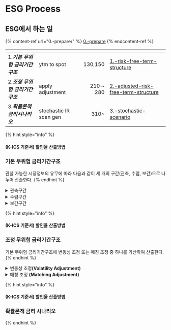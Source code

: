 # ESG Process

## ESG에서 하는 일

{% content-ref url="0.-prepare/" %}
[0.-prepare](0.-prepare/)
{% endcontent-ref %}

<table data-view="cards"><thead><tr><th></th><th></th><th align="right"></th><th data-hidden data-card-target data-type="content-ref"></th></tr></thead><tbody><tr><td>1.<em><strong>기본 무위험 금리기간구조</strong></em></td><td>ytm to spot</td><td align="right">130,150</td><td><a href="1.-risk-free-term-structure/">1.-risk-free-term-structure</a></td></tr><tr><td>2.<em><strong>조정 무위험 금리기간구조</strong></em></td><td>apply adjustment</td><td align="right">210 ~ 280</td><td><a href="2.-adjusted-risk-free-term-structure/">2.-adjusted-risk-free-term-structure</a></td></tr><tr><td>3.<em><strong>확률론적 금리시나리오</strong></em> </td><td>stochastic IR scen gen</td><td align="right">310~</td><td><a href="3.-stochastic-scenario/">3.-stochastic-scenario</a></td></tr></tbody></table>







{% hint style="info" %}
#### (K-ICS 기준서) 할인율 산출방법

### 기본 무위험 금리기간구조&#x20;

관찰 가능한 시장정보의 유무에 따라 다음과 같이 세 개의 구간(관측, 수렴, 보간)으로 나누어 산출한다.
{% endhint %}

<details>

<summary>관측구간 </summary>

<mark style="color:blue;">시장데이터를 이용하여 무위험수익률을 결정하는 구간(예시: 0년\~20년)</mark>

국고채 등 시장정보에 기반하여 결정되는 구간으로, 최종관찰만기(LOT; Last Observed Term)까지의 국고채 수익률을 이용하여 무위험이자율을 산출한다.

1. 최종관찰만기(LLP)는 국고채 발행잔액, 국고채 지표물 호가 스프레드 등을 감안하여 감독원장이 정한다.
   * 원화 무위험 금리기간구조는 금융투자협회에서 공시하는 국고채금리(만기수익률)를 사용
     * 채권평가사 별 국고채 금리 산출방식 및 적용 데이터 등의 차이로 인해 특정 채권평가사의 데이터만 이용할 경우 시장 대표성이 결여될 수 있으므로 K-ICS는 금융투자협회 채권 정보센터에 공시되는 민간 채권평가사(4개사)의 평균 만기수익률을 이용
2. 국고채 수익률은 금융투자협회에서 공시하는 국고채의 만기별 채권시가평가기준수익률(민평평균)을 현물이자율로 전환하여 산출한다. (JOB130)
3. 만기별 수익률을 현물이자율로 전환 시에는 Smith-Wilson 보간법을 사용한다. (JOB150)
4. 관측구간은 최종관찰만기의 기간까지로 한다.

</details>

<details>

<summary>수렴구간</summary>

<mark style="color:blue;">장기선도금리에 기반하여 무위험수익률을 결정하는 구간(예시: 60년 이후)</mark>

시장에서 관찰 가능한 시장정보가 없어 장기선도금리에 기반하여 결정되는 구간으로, 이 구간의 선도금리가 장기선도금리(LTFR; Long Term Forward Rate)에 수렴하도록 무위험이자율을 산출 한다.

1. 장기선도금리의 최초수렴시점은 감독원장이 정하며, 이 시점 이후의 만기구간을 수렴구간으로 한다.
2. 장기선도금리는 다음의 기준에 따라 산출한다.
   * ㄱ. 장기선도기준금리는 실질이자율의 장기평균과 기대인플레이션율의 합으로 산출한다.
     * a. 실질이자율의 장기평균은 국내 지표금리에 연간 소비자물가상승률을 차감조정하여 산출한다.&#x20;
     * b. 기대인플레이션율은 장기 기대인플레이션율을 적용한다.
     * c. “a.”와 “b.”의 세부 산출기준은 감독원장이 정한다.
   * ᄂ. 장기선도기준금리가 직전년도 장기선도금리 대비 15bps 이상 변화한 경우에는 당해연도 장기선도 금리를 직전년도 장기선도금리 대비 15bps 상향조정(직전년도 대비 상승) 또는 하향조정(직전년도 대비 하락)한다.
   * ᄃ. 장기선도기준금리가 직전년도 장기선도금리 대비 변화폭이 15bps 미만인 경우에는 직전년도 장기 선도금리를 당해 연도에도 동일하게 적용한다.

\-----------------------------

* _장기선도금리 => 금감원에서 제공_&#x20;
  * 최종관찰만기(LOT) 이후의 기간에 대해서는 금리를 추정하여 사용하는데, 이 때 특정 구간 이후의 장기금리는 장기선도금리(LTFR; Long Term Forward Rate)에 수렴하도록 설계
    * 이때, 장기선도금리를 적용하는 최초 시점을 최초수렴시점(CP; Convergence Point)이라 함
  * 장기선도금리는 실질이자율의 장기평균에 목표인플레이션을 가산하여 산출하며, 세부 기준은 ‘할인율 자문위원회’를 통해 결정한 후 연 1회 공시

</details>

<details>

<summary>보간구간</summary>

<mark style="color:blue;">관측기간과 수렴기간 사이는 smith-wilson 기법으로 보간(예시: 20년\~60년)</mark>&#x20;

관측구간과 수렴구간 사이의 보간을 통해 결정되는 구간으로, 이 구간의 금리기간구조는 Smith-Wilson 보간법을 사용하여 추정한다.

</details>



{% hint style="info" %}
#### (K-ICS 기준서) 할인율 산출방법

### 조정 무위험 금리기간구조&#x20;

기본 무위험 금리기간구조에 변동성 조정 또는 매칭 조정 중 하나를 가산하여 산출한다.
{% endhint %}

<details>

<summary>변동성 조정<strong>(Volatility Adjustment)</strong></summary>

보험산업 대표 포트폴리오의 위험스프레드에서 신용위험스프레드를 차감한 후 적용비율을 곱하여 산출

$$\it VA = \footnotesize  적용비율 \cdot \displaystyle \sum_{i} w_{i}\cdot (\it 위험스프레드_i - 신용위험스프레드_i)$$

* $$w_i$$ : 보험산업 대표 포트폴리오의 신용등급별·자산별 투자비중
* $$\it \footnotesize 위험스프레드_i$$ : 채권(특수채, 금융채, 회사채)의 신용등급·만기별 국고채수익률 대비 스프레드를 투자비중에 따라 가중평균
* $$\it \footnotesize 신용위험스프레드_i$$ :  보험산업 대표 포트폴리오의 부도위험 및 신용등급 하락위험을 스프레드로 환산
* $$\it \footnotesize 적용비율$$ :  보험산업 대표 포트폴리오에서 관찰되는 위험스프레드(신용위험스프레드 제외) 중 보험부채 할인율에 반영하는 비율, 금리부자산과 금리부부채 간 규모 차이 등을 고려하여 결정(80%)

관측구간에 해당하는 기본 무위험 금리기간구조에만 변동성 조정을 가산한 후 보간구간을 재추정하여 사용한다. 이 때, 변동성 조정을 가산한 조정 무위험 금리기간구조는 감독원장이 제시한다.

</details>

<details>

<summary>매칭 조정 <strong>(Matching Adjustment)</strong></summary>

개별 보험회사 자산 포트폴리오의 특성을 반영한 매칭 조정을 적용하는 경우, 모든 만기구간에 대해 매칭 조정을 가산한다. 매칭 조정은 “5-5. 매칭 조정”에서 정한 기준에 따라 보험회사가 직접 산출하여야 한다.

#### < 목적 >

* 변동성 조정은 자산의 위험 스프레드를 보험부채 할인율에 반영함으로써 순자산가치의 변동성을 완화하는 역할을 하지만, 보험산업 대표 포트폴리오에 기반하여 위험 스프레드를 산출하기 때문에 개별 보험회사 자산 포트폴리오를 적용한 위험 스프레드를 정확하게 반영하지는 못함
* 보험회사의 보험부채와 매칭 자산의 현금흐름과 일치하는 등 일정 요건을 충족 하는 경우, 감독원장의 승인 하에 보험회사 자산 포트폴리오의 위험 스프레드를 부채 할인율에 동일하게 사용할 수 있으며, 이를 통해 금리변동에 따른 자산과 부채의 변동성을 회사 특성에 맞게 일치시킬 수 있음

#### < 적용요건 >

1. 보험부채의 현금흐름이 자산의 현금흐름과 유사한 구조로 발생하는 등 일정 요건 충족시 감독원장의 승인 하에 매칭 조정을 적용할 수 있다.
2. 매칭 조정은 다음 두 단일 할인율의 차이로 산출한다.
   * 부채 현금흐름의 현가와 자산 포트폴리오 시가를 동일하게 만드는 단일 할인율
   * 부채 현금흐름을 무위험 금리기간구조로 할인한 경우와 단일 할인율로 할인한 경우 현가를 동일하게 만드는 단일 할인율
3. 매칭 조정은 적용요건 (모두 충족)&#x20;
   * 보험부채가 유사한 현금흐름을 가진 자산 포트폴리오에 할당되고, 보험기간동안 할당이 유지되어야 한다.
   * 매칭 조정이 적용된 부채와 할당된 자산 포트폴리오는 보험회사의 다른 활동과 구별되어 식별·조직·운영되며, 매칭 조정 적용을 통해 할당된 자산 포트폴리오는 보험회사의 다른 활동으로 야기되는 손실을 보전하는데 사용될 수 없다.
   * 할당된 자산 포트폴리오의 기대현금흐름은 부채 포트폴리오의 기대현금흐름을 복제한다. 어떠한 미스매칭도 보험사업에 내재하는 위험과 관련하여 중대한 리스크를 발생시키지 않는다.
   * 부채 포트폴리오의 근원이 되는 보험계약은 미래 보험료 납부를 발생시키지 않는다.
   * 부채 포트폴리오와 관련된 underwriting risk는 사망, 장수, 사업비리스크만 해당된다.
   * 사망리스크가 포함된 부채 포트폴리오의 현행추정부채는 충격 발생시 5% 이상 증가하지 않는다.
   * 부채 포트폴리오에 대한 계약자 옵션이 없거나 해약환급금이 자산가치를 초과하지 않는 해지옵션만 행사할 수 있다.
   * 할당된 자산 포트폴리오의 현금흐름은 고정되며 자산발행자 또는 제3자에 의해 변경될 수 없으나, 인플레이션 영향이 제외된 현금흐름이 고정된 자산을 사용할 수 있다.

</details>



{% hint style="info" %}
#### (K-ICS 기준서) 할인율 산출방법

### 확률론적 금리 시나리오


{% endhint %}

